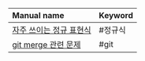 

| Manual name                                                    | Keyword |
| :------------------------------------------------------------- | :------ |
| [자주 쓰이는 정규 표현식](</Quick Manual/etc/note/자주 쓰이는 정규 표현식.md>)     | #정규식    |
| [git merge 관련 문제](</Quick Manual/etc/note/git merge 관련 문제.md>) | #git    |
